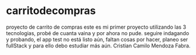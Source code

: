 # carritodecompras
proyecto de carrito de compras
este es mi primer proyecto utilizando las 3 tecnologias, probé de cuanta vaina y por ahora no pude.
seguire indagando y probando, el app test no está listo aún, faltan cosas por hacer, planeo ser fullStack y para ello debo estudiar más aún.
Cristian Camilo Mendoza Fabra.
